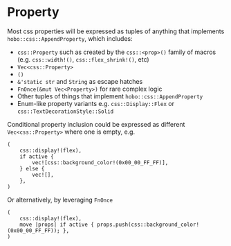 # Property

Most css properties will be expressed as tuples of anything that implements `hobo::css::AppendProperty`, which includes:

* `css::Property` such as created by the `css::<prop>()` family of macros (e.g. `css::width!()`, `css::flex_shrink!()`, etc)
* `Vec<css::Property>`
* `()`
* `&'static str` and `String` as escape hatches
* `FnOnce(&mut Vec<Property>)` for rare complex logic
* Other tuples of things that implement `hobo::css::AppendProperty`
* Enum-like property variants e.g. `css::Display::Flex` or `css::TextDecorationStyle::Solid`

Conditional property inclusion could be expressed as different `Vec<css::Property>` where one is empty, e.g.

```rust,noplaypen
(
    css::display!(flex),
    if active {
        vec![css::background_color!(0x00_00_FF_FF)],
    } else {
        vec![],
    },
)
```

Or alternatively, by leveraging `FnOnce`

```rust,noplaypen
(
    css::display!(flex),
    move |props| if active { props.push(css::background_color!(0x00_00_FF_FF)); },
)
```

